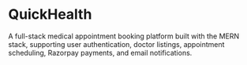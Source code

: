# QuickHealth
A full-stack medical appointment booking platform built with the MERN stack, supporting user authentication, doctor listings, appointment scheduling, Razorpay payments, and email notifications.
